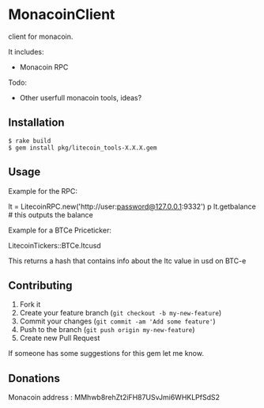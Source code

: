 # MonacoinClient

client for monacoin.

It includes:

- Monacoin RPC

Todo:

- Other userfull monacoin tools, ideas?

## Installation

    $ rake build
    $ gem install pkg/litecoin_tools-X.X.X.gem

## Usage

Example for the RPC:

lt = LitecoinRPC.new('http://user:password@127.0.0.1:9332')
p lt.getbalance # this outputs the balance

Example for a BTCe Priceticker:

LitecoinTickers::BTCe.ltcusd

This returns a hash that contains info about the ltc value in usd on BTC-e

## Contributing

1. Fork it
2. Create your feature branch (`git checkout -b my-new-feature`)
3. Commit your changes (`git commit -am 'Add some feature'`)
4. Push to the branch (`git push origin my-new-feature`)
5. Create new Pull Request

If someone has some suggestions for this gem let me know.

## Donations

Monacoin address : MMhwb8rehZt2iFH87USvJmi6WHKLPfSdS2
